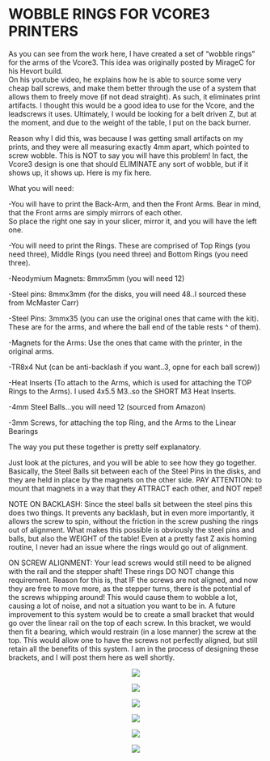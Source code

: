 # WOBBLE RINGS FOR VCORE3 PRINTERS

As you can see from the work here, I have created a set of “wobble rings” for the arms of the Vcore3.  This idea was originally posted by MirageC for his Hevort build.  
On his youtube video, he explains how he is able to source some very cheap ball screws, and make them better through the use of a system that allows them to 
freely move (if not dead straight).  As such, it eliminates print artifacts.  I thought this would be a good idea to use for the Vcore, and the leadscrews it uses. 
Ultimately, I would be looking for a belt driven Z, but at the moment, and due to the weight of the table, I put on the back burner.

Reason why I did this, was because I was getting small artifacts on my prints, and they were all measuring exactly 4mm apart, which pointed to screw wobble.
This is NOT to say you will have this problem!  In fact, the Vcore3 design is one that should ELIMINATE any sort of wobble, but if it shows up, it shows up.
Here is my fix here.

What you will need:

-You will have to print the Back-Arm, and then the Front Arms.  Bear in mind, that the Front arms are simply mirrors of each other.  
 So place the right one say in your slicer, mirror it, and you will have the left one.
 
-You will need to print the Rings.  These are comprised of Top Rings (you need three), Middle Rings (you need three) and Bottom Rings (you need three).

-Neodymium Magnets: 8mmx5mm (you will need 12)

-Steel pins: 8mmx3mm (for the disks, you will need 48..I sourced these from McMaster Carr)

-Steel Pins: 3mmx35 (you can use the original ones that came with the kit).  These are for the arms, and where the ball end of the table rests ^ of them).

-Magnets for the Arms: Use the ones that came with the printer, in the original arms.

-TR8x4 Nut (can be anti-backlash if you want..3, opne for each ball screw))

-Heat Inserts (To attach to the Arms, which is used for attaching the TOP Rings to the Arms). I used 4x5.5 M3..so the SHORT M3 Heat Inserts.

-4mm Steel Balls...you will need 12 (sourced from Amazon)

-3mm Screws, for attaching the top Ring, and the Arms to the Linear Bearings

The way you put these together is pretty self explanatory.

Just look at the pictures, and you will be able to see how they go together.  Basically, the Steel Balls sit between each of the Steel Pins in the disks, and they are held in place by the magnets on the other side.
PAY ATTENTION: to mount that magnets in a way that they ATTRACT each other, and NOT repel!

NOTE ON BACKLASH:  Since the steel balls sit between the steel pins this does two things.  It prevents any backlash, but in even more importantly, it allows the screw to spin, without the friction in the screw pushing the rings out of alignment.  What makes this possible is obviously the steel pins and balls, but also the WEIGHT of the table!  Even at a pretty fast Z axis homing routine, I never had an issue where the rings would go out of alignment.

ON SCREW ALIGNMENT:  Your lead screws would still need to be aligned with the rail and the stepper shaft!  These rings DO NOT change this requirement.  Reason for this is, that IF the screws are not aligned, and now they are free to move more, as the stepper turns, there is the potential of the screws whipping around!  This would cause them to wobble a lot, causing a lot of noise, and not a situation you want to be in.  A future improvement to this system would be to create a small bracket that would go over the linear rail on the top of each screw.  In this bracket, we would then fit a bearing, which would restrain (in a lose manner) the screw at the top.  This would allow one to have the screws not perfectly aligned, but still retain all the benefits of this system.  I am in the process of designing these brackets, and I will post them here as well shortly.

<p align="center">
<img src="https://github.com/cyborgcnc/CYBORGCNC__RRVC3MOD/blob/main/WOBBLE-RINGS/Back-Arm.JPG">
</p>
<p align="center">
<img src="https://github.com/cyborgcnc/CYBORGCNC__RRVC3MOD/blob/main/WOBBLE-RINGS/Front-Arms.JPG">
</p>
<p align="center">
<img src="https://github.com/cyborgcnc/CYBORGCNC__RRVC3MOD/blob/main/WOBBLE-RINGS/Steel-Bearing.JPG">
</p>
<p align="center">
<img src="https://github.com/cyborgcnc/CYBORGCNC__RRVC3MOD/blob/main/WOBBLE-RINGS/Back-Rings.jpg">
</p>
<p align="center">
<img src="https://github.com/cyborgcnc/CYBORGCNC__RRVC3MOD/blob/main/WOBBLE-RINGS/front-Rings.jpg">
</p>
<p align="center">
<img src="https://github.com/cyborgcnc/CYBORGCNC__RRVC3MOD/blob/main/WOBBLE-RINGS/FrontR-Arm.jpg">
</p>

